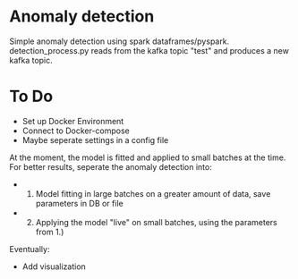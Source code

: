 # Anomaly detection

Simple anomaly detection using spark dataframes/pyspark. 
detection_process.py reads from the kafka topic "test" and produces a new kafka topic. 

# To Do 

- Set up Docker Environment
- Connect to Docker-compose
- Maybe seperate settings in a config file

At the moment, the model is fitted and applied to small batches at the time. 
For better results, seperate the anomaly detection into:
 - 1. Model fitting in large batches on a greater amount of data, save parameters in DB or file
 - 2. Applying the model "live" on small batches, using the parameters from 1.)
 
 Eventually:
 - Add visualization



